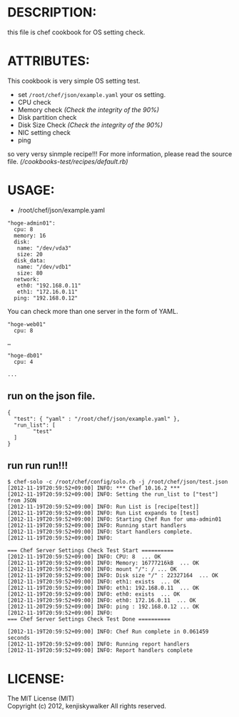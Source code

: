 DESCRIPTION:
===========

this file is chef cookbook
for OS setting check.

ATTRIBUTES:
==========

This cookbook is very simple OS setting test.

* set `/root/chef/json/example.yaml` your os setting.
* CPU check
* Memory check *(Check the integrity of the 90%)*
* Disk partition check
* Disk Size Check *(Check the integrity of the 90%)*
* NIC setting check
* ping 

so very versy sinmple recipe!!!
For more information,
please read the  source file.
*(/cookbooks-test/recipes/default.rb)*

USAGE:
=====


* /root/chef/json/example.yaml


```
"hoge-admin01":
  cpu: 8
  memory: 16
  disk:
   name: "/dev/vda3"
   size: 20
  disk_data:
   name: "/dev/vdb1"
   size: 80
  network:
   eth0: "192.168.0.11" 
   eth1: "172.16.0.11"
  ping: "192.168.0.12"
```

You can check more than one server in the form of YAML.

```
"hoge-web01"
  cpu: 8

…

"hoge-db01"
  cpu: 4

...
```



## run on the json file.



```
{
  "test": { "yaml" : "/root/chef/json/example.yaml" },
  "run_list": [
        "test"
  ]
}
```

## run run run!!!


```
$ chef-solo -c /root/chef/config/solo.rb -j /root/chef/json/test.json 
[2012-11-19T20:59:52+09:00] INFO: *** Chef 10.16.2 ***
[2012-11-19T20:59:52+09:00] INFO: Setting the run_list to ["test"] from JSON
[2012-11-19T20:59:52+09:00] INFO: Run List is [recipe[test]]
[2012-11-19T20:59:52+09:00] INFO: Run List expands to [test]
[2012-11-19T20:59:52+09:00] INFO: Starting Chef Run for uma-admin01
[2012-11-19T20:59:52+09:00] INFO: Running start handlers
[2012-11-19T20:59:52+09:00] INFO: Start handlers complete.
[2012-11-19T20:59:52+09:00] INFO:

=== Chef Server Settings Check Test Start ==========
[2012-11-19T20:59:52+09:00] INFO: CPU: 8  ... OK
[2012-11-19T20:59:52+09:00] INFO: Memory: 16777216kB  ... OK
[2012-11-19T20:59:52+09:00] INFO: mount "/": / ... OK
[2012-11-19T20:59:52+09:00] INFO: Disk size "/" : 22327164  ... OK
[2012-11-19T20:59:52+09:00] INFO: eth1: exists  ... OK
[2012-11-19T20:59:52+09:00] INFO: eth1: 192.168.0.11  ... OK
[2012-11-19T20:59:52+09:00] INFO: eth0: exists  ... OK
[2012-11-19T20:59:52+09:00] INFO: eth0: 172.16.0.11  ... OK
[2012-11-20T29:59:52+09:00] INFO: ping : 192.168.0.12 ... OK
[2012-11-19T20:59:52+09:00] INFO:
=== Chef Server Settings Check Test Done ==========

[2012-11-19T20:59:52+09:00] INFO: Chef Run complete in 0.061459 seconds
[2012-11-19T20:59:52+09:00] INFO: Running report handlers
[2012-11-19T20:59:52+09:00] INFO: Report handlers complete
```



LICENSE:
==================

The MIT License (MIT)  
Copyright (c) 2012, kenjiskywalker All rights reserved.
